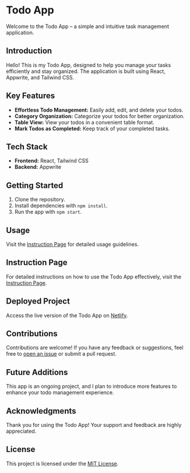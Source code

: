 # Todo App

Welcome to the Todo App – a simple and intuitive task management application.

## Introduction

Hello! This is my Todo App, designed to help you manage your tasks efficiently and stay organized. The application is built using React, Appwrite, and Tailwind CSS.

## Key Features

- **Effortless Todo Management:** Easily add, edit, and delete your todos.
- **Category Organization:** Categorize your todos for better organization.
- **Table View:** View your todos in a convenient table format.
- **Mark Todos as Completed:** Keep track of your completed tasks.

## Tech Stack

- **Frontend:** React, Tailwind CSS
- **Backend:** Appwrite

## Getting Started

1. Clone the repository.
2. Install dependencies with `npm install`.
3. Run the app with `npm start`.

## Usage

Visit the [Instruction Page](https://todo-edcret.netlify.app/instructions) for detailed usage guidelines.

## Instruction Page

For detailed instructions on how to use the Todo App effectively, visit the [Instruction Page](https://todo-edcret.netlify.app/instructions).

## Deployed Project

Access the live version of the Todo App on [Netlify](https://todo-edcret.netlify.app/).

## Contributions

Contributions are welcome! If you have any feedback or suggestions, feel free to [open an issue](#link-to-issues) or submit a pull request.

## Future Additions

This app is an ongoing project, and I plan to introduce more features to enhance your todo management experience.

## Acknowledgments

Thank you for using the Todo App! Your support and feedback are highly appreciated.

## License

This project is licensed under the [MIT License](LICENSE).
